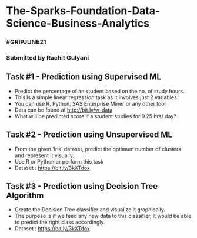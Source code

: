 # The-Sparks-Foundation-Data-Science-Business-Analytics
<h3>#GRIPJUNE21</h3>
<h3>Submitted by Rachit Gulyani</h3>



<h2>Task #1 - Prediction using Supervised ML</h2>

* Predict the percentage of an student based on the no. of study hours.
* This is a simple linear regression task as it involves just 2 variables.
* You can use R, Python, SAS Enterprise Miner or any other tool
* Data can be found at http://bit.ly/w-data
* What will be predicted score if a student studies for 9.25 hrs/ day?



<h2>Task #2 - Prediction using Unsupervised ML</h2>

* From the given ‘Iris’ dataset, predict the optimum number of clusters and represent it visually.
* Use R or Python or perform this task
* Dataset : https://bit.ly/3kXTdox


<h2>Task #3 - Prediction using Decision Tree Algorithm</h2>

* Create the Decision Tree classifier and visualize it graphically.
* The purpose is if we feed any new data to this classifier, it would be able to
predict the right class accordingly.
* Dataset : https://bit.ly/3kXTdox
